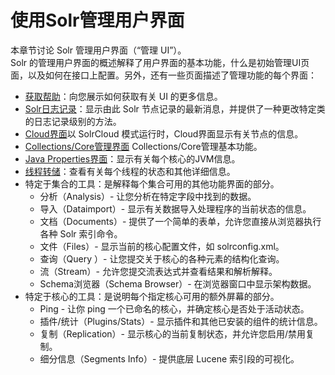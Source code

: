# 使用Solr管理用户界面

本章节讨论 Solr 管理用户界面（“管理 UI”）。  
Solr 的管理用户界面的概述解释了用户界面的基本功能，什么是初始管理UI页面，以及如何在接口上配置。另外，还有一些页面描述了管理功能的每个界面：  

- [获取帮助](solr_doc_gettingssistance.md)：向您展示如何获取有关 UI 的更多信息。
- [Solr日志记录](solr_doc_rizhijilu.md)：显示由此 Solr 节点记录的最新消息，并提供了一种更改特定类的日志记录级别的方法。
- [Cloud界面](solr_doc_cloudscreen.md)以 SolrCloud 模式运行时，Cloud界面显示有关节点的信息。
- [Collections/Core管理界面](solr_doc_collcoreadmin.md) Collections/Core管理基本功能。
- [Java Properties界面](solr_doc_javashuxingjiemian.md)：显示有关每个核心的JVM信息。
- [线程转储](solr_doc_thread_dump.md)：查看有关每个线程的状态和其他详细信息。
- 特定于集合的工具：是解释每个集合可用的其他功能界面的部分。 
  - 分析（Analysis）- 让您分析在特定字段中找到的数据。
  - 导入（Dataimport）- 显示有关数据导入处理程序的当前状态的信息。
  - 文档（Documents）- 提供了一个简单的表单，允许您直接从浏览器执行各种 Solr 索引命令。
  - 文件（Files）- 显示当前的核心配置文件，如 solrconfig.xml。
  - 查询（Query ）- 让您提交关于核心的各种元素的结构化查询。
  - 流（Stream）- 允许您提交流表达式并查看结果和解析解释。
  - Schema浏览器（Schema Browser）- 在浏览器窗口中显示架构数据。
- 特定于核心的工具：是说明每个指定核心可用的额外屏幕的部分。
  - Ping - 让你 ping 一个已命名的核心，并确定核心是否处于活动状态。
  - 插件/统计（Plugins/Stats）- 显示插件和其他已安装的组件的统计信息。
  - 复制（Replication）- 显示核心的当前复制状态，并允许您启用/禁用复制。
  - 细分信息（Segments Info）- 提供底层 Lucene 索引段的可视化。
